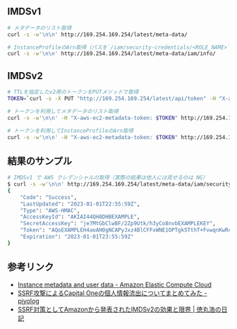 ## IMDSv1
```bash
# メタデータのリスト取得
curl -s -w'\n\n' http://169.254.169.254/latest/meta-data/

# InstanceProfileのArn取得（パスを`/iam/security-credentials/<ROLE_NAME>`にすると、アクセスキーやIAMロールで利用するトークンが取得できてる）
curl -s -w'\n\n' http://169.254.169.254/latest/meta-data/iam/info/
```

## IMDSv2
```bash
# TTLを指定したv2用のトークンをPUTメソッドで取得
TOKEN=`curl -s -X PUT "http://169.254.169.254/latest/api/token" -H "X-aws-ec2-metadata-token-ttl-seconds: 600"`

# トークンを利用してメタデータのリスト取得
curl -s -w'\n\n' -H "X-aws-ec2-metadata-token: $TOKEN" http://169.254.169.254/latest/meta-data/

# トークンを利用してInstanceProfileのArn取得
curl -s -w'\n\n' -H "X-aws-ec2-metadata-token: $TOKEN" http://169.254.169.254/latest/meta-data/iam/info/
```

## 結果のサンプル
```bash
# IMDSv1 で AWS クレデンシャルの取得（実際の結果は他人には見せるのは NG）
$ curl -s -w'\n\n' http://169.254.169.254/latest/meta-data/iam/security-credentials/MyRoleName
{
    "Code": "Success",
    "LastUpdated": "2023-01-01T22:55:59Z",
    "Type": "AWS-HMAC",
    "AccessKeyId": "AKIAI44QH8DHBEXAMPLE",
    "SecretAccessKey": "je7MtGbClwBF/2Zp9Utk/h3yCo8nvbEXAMPLEKEY",
    "Token": "AQoEXAMPLEH4aoAH0gNCAPyJxz4BlCFFxWNE1OPTgk5TthT+FvwqnKwRcOIfrRh3c/LTo6UDdyJwOOvEVPvLXCrrrUtdnniCEXAMPLE/IvU1dYUg2RVAJBanLiHb4IgRmpRV3zrkuWJOgQs8IZZaIv2BXIa2R4OlgkBN9bkUDNCJiBeb/AXlzBBko7b15fjrBs2+cTQtpZ3CYWFXG8C5zqx37wnOE49mRl/+OtkIKGO7fAE",
    "Expiration": "2023-01-01T23:55:59Z"
}
```

## 参考リンク
- [Instance metadata and user data - Amazon Elastic Compute Cloud](https://docs.aws.amazon.com/AWSEC2/latest/UserGuide/ec2-instance-metadata.html)
- [SSRF攻撃によるCapital Oneの個人情報流出についてまとめてみた - piyolog](https://piyolog.hatenadiary.jp/entry/2019/08/06/062154)
- [SSRF対策としてAmazonから発表されたIMDSv2の効果と限界 | 徳丸浩の日記](https://blog.tokumaru.org/2019/12/defense-ssrf-amazon-ec2-imdsv2.html)
